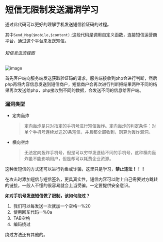# 短信无限制发送漏洞学习

通过此代码可以更好的理解手机发送短信验证码的过程。

其中`Send_Msg($mobile,$content);`这段代码是调用自定义函数，连接短信运营商平台，通过这个平台来发送短信。

###### 短信发送流程图

![image](https://user-images.githubusercontent.com/71583369/148384655-f4714449-1236-4e36-bcb0-8087c8c6ae88.png)

首先客户端向服务端发送获取验证码的请求，服务端接收到php会进行判断，然后php再将内容信息发送到短信商户，短信商户会再次进行判断把结果两种不同的结果再次发送给php，php接收到不同的数据，会发送不同的信息给客户端。

### 漏洞类型


- 定向轰炸

  > 定向轰炸是只对指定的手机号进行短信轰炸。定向轰炸的判定条件：对单个手机号连续发送20条短信，并且都全部收到，则算为轰炸漏洞。



- 横向空炸

  > 无法定向轰炸手机号，但是可以穷举发送给不同的手机号，这种横向轰炸虽不能影响用户，但是却可以耗费企业资源。

这种发短信的方式还可以进行钓鱼或诈骗，这里只是学习，**禁止违法！！！**

在攻击时添加短信与短信签名，更具真实性，短信内容可以附上自己需要对方跳转的链接，一般人不懂的很容易就会上当受骗。一定要提供安全意识。


**如对手机号发送短信做了限制，该如何绕过？**

1. ​	我们可以每发送一次就加一个空格--%20
2. ​	使用回车代码--%0a
3. ​	TAB空格
4. ​	编码绕过

绕过方法还有其他的。
